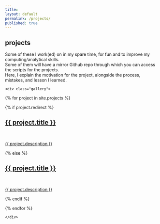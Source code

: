 ```yaml
---
title:
layout: default
permalink: /projects/
published: true
---
```


<h2>
	projects
</h2>

Some of these I work(ed) on in my spare time, for fun and to improve my computing/analytical skills. 
<br>
Some of them will have a mirror Github repo through which you can access the scripts for the projects. 
<br>
Here, I explain the motivation for the project, alongside the process, mistakes, and lesson I learned. 

<div class="ProjectContainer">

	<div class="gallery">


  {% for project in site.projects %}

  {% if project.redirect %}
  <div class="projectTile">
          <a href="{{ project.redirect }}" target="_blank">
          <span>
              <h2>{{ project.title }}</h2>
              <br/>
              <p>{{ project.description }}</p>
          </span>
          </a>
  </div>

  {% else %}

  <div class="projectTile">
          <a href="{{ project.url | prepend: site.baseurl | prepend: site.url }}">
          <span>
              <h2>{{ project.title }}</h2>
              <br/>
              <p>{{ project.description }}</p>
          </span>
          </a>
  </div>

  {% endif %}

  {% endfor %}

	</div>

</div>
